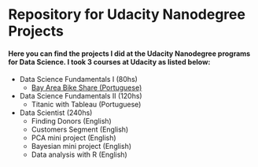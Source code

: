 # Repository for Udacity Nanodegree Projects

#### Here you can find the projects I did at the Udacity Nanodegree programs for Data Science. I took 3 courses at Udacity as listed below:

- Data Science Fundamentals I (80hs)
  - [Bay Area Bike Share (Portuguese)](https://github.com/rodrigomaruyama/data_science/blob/master/data_science_projects/bay_area_bike_share_fdsc1.ipynb)
- Data Science Fundamentals II (120hs)
  - Titanic with Tableau (Portuguese)
- Data Scientist (240hs)
  - Finding Donors (English)
  - Customers Segment (English)
  - PCA mini project (English)
  - Bayesian mini project (English)
  - Data analysis with R (English)


